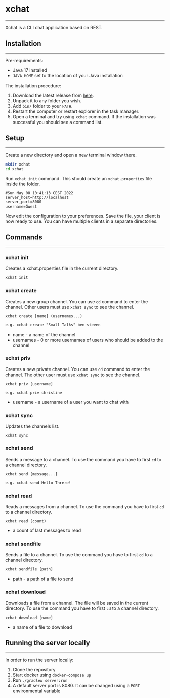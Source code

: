 # xchat

-----------

Xchat is a CLI chat application based on REST.

## Installation

-----------
Pre-requirements:

- Java 17 installed
- `JAVA_HOME` set to the location of your Java installation

The installation procedure:

1. Download the latest release from [here](https://github.com/pawelkielb/fchat/releases/download/1.0.0/client.zip).
2. Unpack it to any folder you wish.
3. Add `bin/` folder to your `PATH`.
4. Restart the computer or restart explorer in the task manager.
5. Open a terminal and try using `xchat` command. If the installation was successful you should see a command list.

## Setup

-----------

Create a new directory and open a new terminal window there.

```bash
mkdir xchat 
cd xchat
```

Run `xchat init` command. This should create an `xchat.properties` file inside the folder.

```properties
#Sun May 08 10:41:13 CEST 2022
server_host=http://localhost
server_port=8080
username=Guest
```

Now edit the configuration to your preferences. Save the file, your client is now ready to use. You can have multiple
clients in a separate directories.

## Commands

-----------

### xchat init

Creates a xchat.properties file in the current directory.

```
xchat init
```

### xchat create

Creates a new group channel. You can use `cd` command to enter the channel. Other users must use `xchat sync` to see the
channel.

```
xchat create [name] (usernames...)

e.g. xchat create "Small Talks" ben steven
```

- name - a name of the channel
- usernames - 0 or more usernames of users who should be added to the channel

### xchat priv

Creates a new private channel. You can use `cd` command to enter the channel. The other user must use `xchat sync` to
see the channel.

```
xchat priv [username]

e.g. xchat priv christine
```

- username - a username of a user you want to chat with

### xchat sync

Updates the channels list.

```
xchat sync
```

### xchat send

Sends a message to a channel. To use the command you have to first `cd` to a channel directory.

```
xchat send [message...]

e.g. xchat send Hello Threre!
```

### xchat read

Reads a messages from a channel. To use the command you have to first `cd` to a channel directory.

```
xchat read (count)
```

- a count of last messages to read

### xchat sendfile

Sends a file to a channel. To use the command you have to first `cd` to a channel directory.

```
xchat sendfile [path]
```

- path - a path of a file to send

### xchat download

Downloads a file from a channel. The file will be saved in the current directory. To use the command you have to
first `cd` to a channel directory.

```
xchat download [name]
```

- a name of a file to download

## Running the server locally

-----------

In order to run the server locally:

1. Clone the repository
2. Start docker using `docker-compose up`
3. Run `./gradlew server:run`
4. A default server port is 8080. It can be changed using a `PORT` environmental variable
